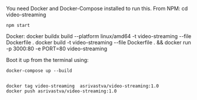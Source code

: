 You need Docker and Docker-Compose installed to run this.
From NPM:
    cd video-streaming

    npm start

Docker:
     docker buildx build --platform linux/amd64 -t  video-streaming --file Dockerfile .
    docker build -t video-streaming --file Dockerfile . &&  docker run -p 3000:80 -e PORT=80 video-streaming    

Boot it up from the terminal using:

    docker-compose up --build


    docker tag video-streaming  asrivastva/video-streaming:1.0
    docker push asrivastva/video-streaming:1.0

